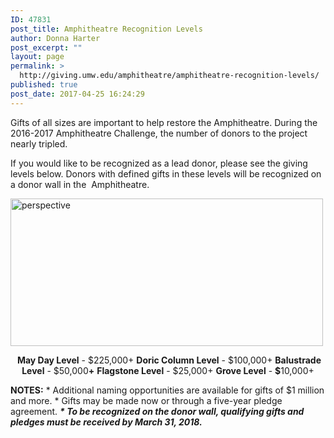 ```yaml
---
ID: 47831
post_title: Amphitheatre Recognition Levels
author: Donna Harter
post_excerpt: ""
layout: page
permalink: >
  http://giving.umw.edu/amphitheatre/amphitheatre-recognition-levels/
published: true
post_date: 2017-04-25 16:24:29
---
```

<p style="text-align: left">Gifts of all sizes are important to help restore the Amphitheatre. During the 2016-2017 Amphitheatre Challenge, the number of donors to the project nearly tripled.</p>
<p style="text-align: left">If you would like to be recognized as a lead donor, please see the giving levels below. Donors with defined gifts in these levels will be recognized on a donor wall in the  Amphitheatre.</p>
<p style="text-align: left"><a href="https://giving.umw.edu/wp-content/uploads/2016/09/Perspective.jpg"><img class=" wp-image-47526 aligncenter" src="https://giving.umw.edu/wp-content/uploads/2016/09/Perspective-1024x483.jpg" alt="perspective" width="500" height="236" /></a></p>
<p style="text-align: center"> <strong>May Day Level</strong> - $225,000+
<strong>Doric Column Level</strong> - $100,000+
<strong>Balustrade Level</strong> - $50,000<strong>+</strong>
<strong>Flagstone Level</strong> - $25,000+
<strong>Grove Level</strong> - <strong>$</strong>10,000+</p>
<strong>NOTES:</strong>
* Additional naming opportunities are available for gifts of $1 million and more.
* Gifts may be made now or through a five-year pledge agreement.
<em><strong>* To be recognized on the donor wall, qualifying gifts and pledges must be received by March 31, 2018.</strong></em>
